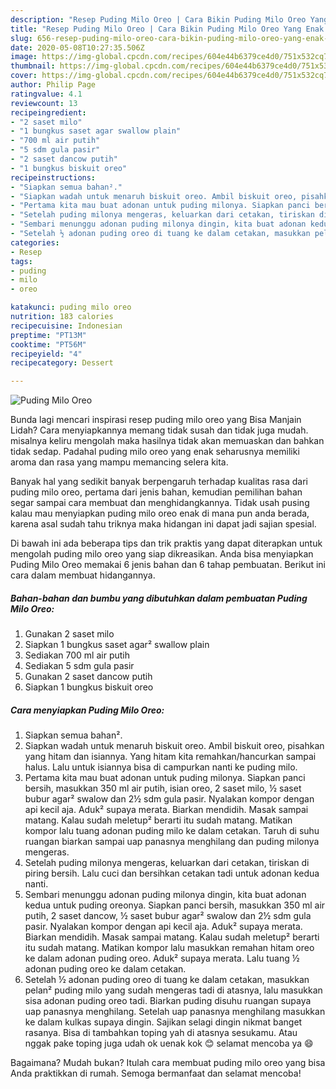 ```yaml
---
description: "Resep Puding Milo Oreo | Cara Bikin Puding Milo Oreo Yang Enak Banget"
title: "Resep Puding Milo Oreo | Cara Bikin Puding Milo Oreo Yang Enak Banget"
slug: 656-resep-puding-milo-oreo-cara-bikin-puding-milo-oreo-yang-enak-banget
date: 2020-05-08T10:27:35.506Z
image: https://img-global.cpcdn.com/recipes/604e44b6379ce4d0/751x532cq70/puding-milo-oreo-foto-resep-utama.jpg
thumbnail: https://img-global.cpcdn.com/recipes/604e44b6379ce4d0/751x532cq70/puding-milo-oreo-foto-resep-utama.jpg
cover: https://img-global.cpcdn.com/recipes/604e44b6379ce4d0/751x532cq70/puding-milo-oreo-foto-resep-utama.jpg
author: Philip Page
ratingvalue: 4.1
reviewcount: 13
recipeingredient:
- "2 saset milo"
- "1 bungkus saset agar swallow plain"
- "700 ml air putih"
- "5 sdm gula pasir"
- "2 saset dancow putih"
- "1 bungkus biskuit oreo"
recipeinstructions:
- "Siapkan semua bahan²."
- "Siapkan wadah untuk menaruh biskuit oreo. Ambil biskuit oreo, pisahkan yang hitam dan isiannya. Yang hitam kita remahkan/hancurkan sampai halus. Lalu untuk isiannya bisa di campurkan nanti ke puding milo."
- "Pertama kita mau buat adonan untuk puding milonya. Siapkan panci bersih, masukkan 350 ml air putih, isian oreo, 2 saset milo, ½ saset bubur agar² swalow dan 2½ sdm gula pasir. Nyalakan kompor dengan api kecil aja. Aduk² supaya merata. Biarkan mendidih. Masak sampai matang. Kalau sudah meletup² berarti itu sudah matang. Matikan kompor lalu tuang adonan puding milo ke dalam cetakan. Taruh di suhu ruangan biarkan sampai uap panasnya menghilang dan puding milonya mengeras."
- "Setelah puding milonya mengeras, keluarkan dari cetakan, tiriskan di piring bersih. Lalu cuci dan bersihkan cetakan tadi untuk adonan kedua nanti."
- "Sembari menunggu adonan puding milonya dingin, kita buat adonan kedua untuk puding oreonya. Siapkan panci bersih, masukkan 350 ml air putih, 2 saset dancow, ½ saset bubur agar² swalow dan 2½ sdm gula pasir. Nyalakan kompor dengan api kecil aja. Aduk² supaya merata. Biarkan mendidih. Masak sampai matang. Kalau sudah meletup² berarti itu sudah matang. Matikan kompor lalu masukkan remahan hitam oreo ke dalam adonan puding oreo. Aduk² supaya merata. Lalu tuang ½ adonan puding oreo ke dalam cetakan."
- "Setelah ½ adonan puding oreo di tuang ke dalam cetakan, masukkan pelan² puding milo yang sudah mengeras tadi di atasnya, lalu masukkan sisa adonan puding oreo tadi. Biarkan puding disuhu ruangan supaya uap panasnya menghilang. Setelah uap panasnya menghilang masukkan ke dalam kulkas supaya dingin. Sajikan selagi dingin nikmat banget rasanya. Bisa di tambahkan toping yah di atasnya sesukamu. Atau nggak pake toping juga udah ok uenak kok 😊 selamat mencoba ya 😄"
categories:
- Resep
tags:
- puding
- milo
- oreo

katakunci: puding milo oreo 
nutrition: 183 calories
recipecuisine: Indonesian
preptime: "PT13M"
cooktime: "PT56M"
recipeyield: "4"
recipecategory: Dessert

---
```



![Puding Milo Oreo](https://img-global.cpcdn.com/recipes/604e44b6379ce4d0/751x532cq70/puding-milo-oreo-foto-resep-utama.jpg)

Bunda lagi mencari inspirasi resep puding milo oreo yang Bisa Manjain Lidah? Cara menyiapkannya memang tidak susah dan tidak juga mudah. misalnya keliru mengolah maka hasilnya tidak akan memuaskan dan bahkan tidak sedap. Padahal puding milo oreo yang enak seharusnya memiliki aroma dan rasa yang mampu memancing selera kita.



Banyak hal yang sedikit banyak berpengaruh terhadap kualitas rasa dari puding milo oreo, pertama dari jenis bahan, kemudian pemilihan bahan segar sampai cara membuat dan menghidangkannya. Tidak usah pusing kalau mau menyiapkan puding milo oreo enak di mana pun anda berada, karena asal sudah tahu triknya maka hidangan ini dapat jadi sajian spesial.


Di bawah ini ada beberapa tips dan trik praktis yang dapat diterapkan untuk mengolah puding milo oreo yang siap dikreasikan. Anda bisa menyiapkan Puding Milo Oreo memakai 6 jenis bahan dan 6 tahap pembuatan. Berikut ini cara dalam membuat hidangannya.

<!--inarticleads1-->

##### Bahan-bahan dan bumbu yang dibutuhkan dalam pembuatan Puding Milo Oreo:

1. Gunakan 2 saset milo
1. Siapkan 1 bungkus saset agar² swallow plain
1. Sediakan 700 ml air putih
1. Sediakan 5 sdm gula pasir
1. Gunakan 2 saset dancow putih
1. Siapkan 1 bungkus biskuit oreo




<!--inarticleads2-->

##### Cara menyiapkan Puding Milo Oreo:

1. Siapkan semua bahan².
1. Siapkan wadah untuk menaruh biskuit oreo. Ambil biskuit oreo, pisahkan yang hitam dan isiannya. Yang hitam kita remahkan/hancurkan sampai halus. Lalu untuk isiannya bisa di campurkan nanti ke puding milo.
1. Pertama kita mau buat adonan untuk puding milonya. Siapkan panci bersih, masukkan 350 ml air putih, isian oreo, 2 saset milo, ½ saset bubur agar² swalow dan 2½ sdm gula pasir. Nyalakan kompor dengan api kecil aja. Aduk² supaya merata. Biarkan mendidih. Masak sampai matang. Kalau sudah meletup² berarti itu sudah matang. Matikan kompor lalu tuang adonan puding milo ke dalam cetakan. Taruh di suhu ruangan biarkan sampai uap panasnya menghilang dan puding milonya mengeras.
1. Setelah puding milonya mengeras, keluarkan dari cetakan, tiriskan di piring bersih. Lalu cuci dan bersihkan cetakan tadi untuk adonan kedua nanti.
1. Sembari menunggu adonan puding milonya dingin, kita buat adonan kedua untuk puding oreonya. Siapkan panci bersih, masukkan 350 ml air putih, 2 saset dancow, ½ saset bubur agar² swalow dan 2½ sdm gula pasir. Nyalakan kompor dengan api kecil aja. Aduk² supaya merata. Biarkan mendidih. Masak sampai matang. Kalau sudah meletup² berarti itu sudah matang. Matikan kompor lalu masukkan remahan hitam oreo ke dalam adonan puding oreo. Aduk² supaya merata. Lalu tuang ½ adonan puding oreo ke dalam cetakan.
1. Setelah ½ adonan puding oreo di tuang ke dalam cetakan, masukkan pelan² puding milo yang sudah mengeras tadi di atasnya, lalu masukkan sisa adonan puding oreo tadi. Biarkan puding disuhu ruangan supaya uap panasnya menghilang. Setelah uap panasnya menghilang masukkan ke dalam kulkas supaya dingin. Sajikan selagi dingin nikmat banget rasanya. Bisa di tambahkan toping yah di atasnya sesukamu. Atau nggak pake toping juga udah ok uenak kok 😊 selamat mencoba ya 😄




Bagaimana? Mudah bukan? Itulah cara membuat puding milo oreo yang bisa Anda praktikkan di rumah. Semoga bermanfaat dan selamat mencoba!
